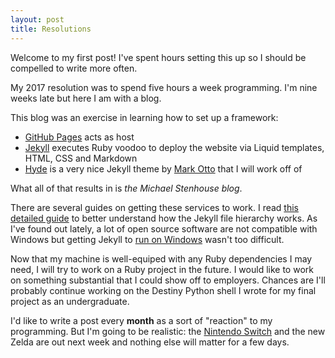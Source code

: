 ```yaml
---
layout: post
title: Resolutions
---
```


Welcome to my first post! I've spent hours setting this up so I should be compelled to write more often.

My 2017 resolution was to spend five hours a week programming. I'm nine weeks late but here I am with a blog.

This blog was an exercise in learning how to set up a framework:

* [GitHub Pages](https://pages.github.com/) acts as host
* [Jekyll](http://jekyllrb.com/) executes Ruby voodoo to deploy the website via Liquid templates, HTML, CSS and Markdown
* [Hyde](http://hyde.getpoole.com/) is a very nice Jekyll theme by [Mark Otto](https://twitter.com/mdo) that I will work off of

What all of that results in is *the Michael Stenhouse blog*.

There are several guides on getting these services to work. I read
[this detailed guide](http://jmcglone.com/guides/github-pages/) to better understand how the Jekyll file hierarchy works.
As I've found out lately, a lot of open source software are not compatible with Windows but getting Jekyll to
[run on Windows](http://jekyll-windows.juthilo.com/) wasn't too difficult.

Now that my machine is well-equiped with any Ruby dependencies I may need, I will try to work on a Ruby project in the future.
I would like to work on something substantial that I could show off to employers. Chances are I'll probably continue working
on the Destiny Python shell I wrote for my final project as an undergraduate.

I'd like to write a post every **month** as a sort of "reaction" to my programming. But I'm going to be realistic:
the [Nintendo Switch](https://youtu.be/f5uik5fgIaI) and the new Zelda are out next week and nothing else will matter
for a few days.